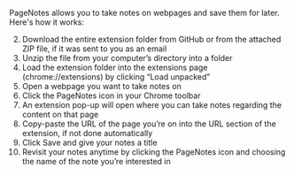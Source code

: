 PageNotes allows you to take notes on webpages and save them for later. Here's how it works:

2.	Download the entire extension folder from GitHub or from the attached ZIP file, if it was sent to you as an email
2.	Unzip the file from your computer’s directory into a folder
3.	Load the extension folder into the extensions page (chrome://extensions) by clicking “Load unpacked”
4.	Open a webpage you want to take notes on
5.	Click the PageNotes icon in your Chrome toolbar
6.	An extension pop-up will open where you can take notes regarding the content on that page 
7.	Copy-paste the URL of the page you’re on into the URL section of the extension, if not done automatically
8.	Click Save and give your notes a title 
9.	Revisit your notes anytime by clicking the PageNotes icon and choosing the name of the note you’re interested in
